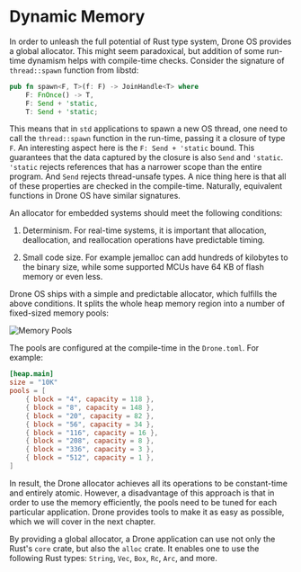 # Dynamic Memory

In order to unleash the full potential of Rust type system, Drone OS provides a
global allocator. This might seem paradoxical, but addition of some run-time
dynamism helps with compile-time checks. Consider the signature of
`thread::spawn` function from libstd:

```rust
pub fn spawn<F, T>(f: F) -> JoinHandle<T> where
    F: FnOnce() -> T,
    F: Send + 'static,
    T: Send + 'static;
```

This means that in `std` applications to spawn a new OS thread, one need to call
the `thread::spawn` function in the run-time, passing it a closure of type
`F`. An interesting aspect here is the `F: Send + 'static` bound. This
guarantees that the data captured by the closure is also `Send` and
`'static`. `'static` rejects references that has a narrower scope than the
entire program. And `Send` rejects thread-unsafe types. A nice thing here is
that all of these properties are checked in the compile-time. Naturally,
equivalent functions in Drone OS have similar signatures.

An allocator for embedded systems should meet the following conditions:

1. Determinism. For real-time systems, it is important that allocation,
   deallocation, and reallocation operations have predictable timing.

2. Small code size. For example jemalloc can add hundreds of kilobytes to the
   binary size, while some supported MCUs have 64 KB of flash memory or even
   less.

Drone OS ships with a simple and predictable allocator, which fulfills the above
conditions. It splits the whole heap memory region into a number of fixed-sized
memory pools:

![Memory Pools](../assets/heap-pools.svg)

The pools are configured at the compile-time in the `Drone.toml`. For example:

```toml
[heap.main]
size = "10K"
pools = [
    { block = "4", capacity = 118 },
    { block = "8", capacity = 148 },
    { block = "20", capacity = 82 },
    { block = "56", capacity = 34 },
    { block = "116", capacity = 16 },
    { block = "208", capacity = 8 },
    { block = "336", capacity = 3 },
    { block = "512", capacity = 1 },
]
```

In result, the Drone allocator achieves all its operations to be constant-time
and entirely atomic. However, a disadvantage of this approach is that in order
to use the memory efficiently, the pools need to be tuned for each particular
application. Drone provides tools to make it as easy as possible, which we will
cover in the next chapter.

By providing a global allocator, a Drone application can use not only the Rust's
`core` crate, but also the `alloc` crate. It enables one to use the following
Rust types: `String`, `Vec`, `Box`, `Rc`, `Arc`, and more.
